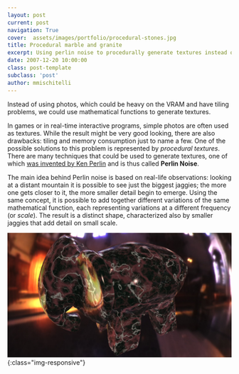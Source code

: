 ```yaml
---
layout: post
current: post
navigation: True
cover:  assets/images/portfolio/procedural-stones.jpg
title: Procedural marble and granite
excerpt: Using perlin noise to procedurally generate textures instead of photos for 3D visualization
date: 2007-12-20 10:00:00
class: post-template
subclass: 'post'
author: mmischitelli
---
```


Instead of using photos, which could be heavy on the VRAM and have tiling problems, we could use mathematical functions to generate textures.

In games or in real-time interactive programs, simple photos are often used as textures. While the result might be very good looking, there are also drawbacks: tiling and memory consumption just to name a few. One of the possible solutions to this problem is represented by *procedural textures*. There are many techniques that could be used to generate textures, one of which [was invented by Ken Perlin](https://en.wikipedia.org/wiki/Perlin_noise) and is thus called **Perlin Noise**.

The main idea behind Perlin noise is based on real-life observations: looking at a distant mountain it is possible to see just the biggest jaggies; the more one gets closer to it, the more smaller detail begin to emerge. Using the same concept, it is possible to add together different variations of the same mathematical function, each representing variations at a different frequency (or *scale*). The result is a distinct shape, characterized also by smaller jaggies that add detail on small scale.

![procedural-marble](/assets/images/portfolio/procedural-marble.jpg){:class="img-responsive"}